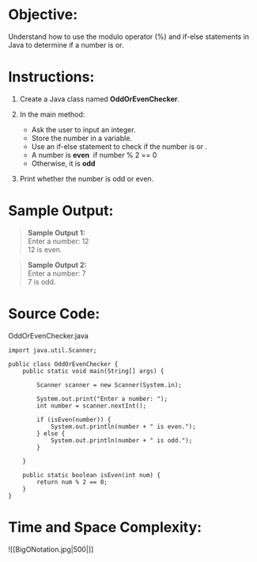 # Objective:  
Understand how to use the modulo operator (%) and if-else statements in Java to determine if a number is or.
  
# Instructions:  
1. Create a Java class named **OddOrEvenChecker**.  
2. In the main method:
	- Ask the user to input an integer.
	- Store the number in a variable.
	- Use an if-else statement to check if the number is or .
	- A number is **even**  if number % 2 == 0
	- Otherwise, it is **odd**

3. Print whether the number is odd or even.
# Sample Output:  
> **Sample Output 1:**  
> Enter a number: 12  
> 12 is even.  
  
> **Sample Output 2:**  
> Enter a number: 7  
> 7 is odd.

# Source Code:  
OddOrEvenChecker.java
```
import java.util.Scanner;

public class OddOrEvenChecker {
    public static void main(String[] args) {

        Scanner scanner = new Scanner(System.in);

        System.out.print("Enter a number: ");
        int number = scanner.nextInt();
        
        if (isEven(number)) {
            System.out.println(number + " is even.");
        } else {
            System.out.println(number + " is odd.");
        }
        
    }

    public static boolean isEven(int num) {
        return num % 2 == 0;
    }
}
```

# Time and Space Complexity: 
![[BigONotation.jpg|500|]]
